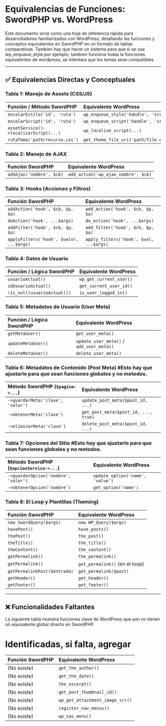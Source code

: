 # Equivalencias de Funciones: SwordPHP vs. WordPress

Este documento sirve como una hoja de referencia rápida para desarrolladores familiarizados con WordPress, detallando las funciones y conceptos equivalentes en SwordPHP en un formato de tablas comparativas. Tambien hay que hacer un sistema para que si se usa wp_enqueue_style por ejemplo, tambien funcione todas la funciones equivalentes de wordpress, se intentara que los temas sean compatibles.

---

## ✅ Equivalencias Directas y Conceptuales

### Tabla 1: Manejo de Assets (CSS/JS)

| Función / Método SwordPHP              | Equivalente WordPress                 |
| :------------------------------------- | :------------------------------------ |
| `encolarEstilo('id', 'ruta')`          | `wp_enqueue_style('handle', 'src')`   |
| `encolarScript('id', 'ruta')`          | `wp_enqueue_script('handle', 'src')`  |
| `assetService()->localizarScript(...)` | `wp_localize_script(...)`             |
| `rutaTema('path/recurso.css')`         | `get_theme_file_uri('path/file.css')` |

### Tabla 2: Manejo de AJAX

| Función SwordPHP         | Equivalente WordPress               |
| :----------------------- | :---------------------------------- |
| `addAjax('nombre', $cb)` | `add_action('wp_ajax_nombre', $cb)` |

### Tabla 3: Hooks (Acciones y Filtros)

| Función SwordPHP                         | Equivalente WordPress                   |
| :--------------------------------------- | :-------------------------------------- |
| `addAction('hook', $cb, $p, $a)`         | `add_action('hook', $cb, $p, $a)`       |
| `doAction('hook', ...$args)`             | `do_action('hook', ...$args)`           |
| `addFilter('hook', $cb, $p, $a)`         | `add_filter('hook', $cb, $p, $a)`       |
| `applyFilters('hook', $valor, ...$args)` | `apply_filters('hook', $val, ...$args)` |

### Tabla 4: Datos de Usuario

| Función / Lógica SwordPHP   | Equivalente WordPress   |
| :-------------------------- | :---------------------- |
| `usuarioActual()`           | `wp_get_current_user()` |
| `idUsuarioActual()`         | `get_current_user_id()` |
| `!is_null(usuarioActual())` | `is_user_logged_in()`   |

### Tabla 5: Metadatos de Usuario (User Meta)

| Función / Lógica SwordPHP | Equivalente WordPress                    |
| :------------------------ | :--------------------------------------- |
| `getMetaUser()`           | `get_user_meta()`                        |
| `updateMetaUser()`        | `update_user_meta()` / `add_user_meta()` |
| `deleteMetaUser()`        | `delete_user_meta()`                     |

### Tabla 6: Metadatos de Contenido (Post Meta) #Esto hay que ajustarlo para que sean funciones globales y no metodos.

| Método SwordPHP (`$pagina->...`)  | Equivalente WordPress                |
| :-------------------------------- | :----------------------------------- |
| `->guardarMeta('clave', 'valor')` | `update_post_meta($post_id, ...)`    |
| `->obtenerMeta('clave')`          | `get_post_meta($post_id, ..., true)` |
| `->eliminarMeta('clave')`         | `delete_post_meta($post_id, ...)`    |

### Tabla 7: Opciones del Sitio #Esto hay que ajustarlo para que sean funciones globales y no metodos.

| Método SwordPHP (`$opcionService->...`) | Equivalente WordPress            |
| :-------------------------------------- | :------------------------------- |
| `->guardarOpcion('nombre', 'valor')`    | `update_option('name', 'value')` |
| `->obtenerOpcion('nombre')`             | `get_option('name')`             |

### Tabla 8: El Loop y Plantillas (Theming)

| Función SwordPHP             | Equivalente WordPress          |
| :--------------------------- | :----------------------------- |
| `new SwordQuery($args)`      | `new WP_Query($args)`          |
| `havePost()`                 | `have_posts()`                 |
| `thePost()`                  | `the_post()`                   |
| `theTitle()`                 | `the_title()`                  |
| `theContent()`               | `the_content()`                |
| `getPermalink()`             | `the_permalink()`              |
| `getPermalink()`             | `get_permalink()` (en el loop) |
| `getPermalinkPost($entrada)` | `get_permalink($post)`         |
| `getHeader()`                | `get_header()`                 |
| `getFooter()`                | `get_footer()`                 |

---

## ❌ Funcionalidades Faltantes

La siguiente tabla muestra funciones clave de WordPress que aún no tienen un equivalente global directo en SwordPHP.

# Identificadas, si falta, agregar

| Función SwordPHP | Equivalente WordPress           |
| :--------------- | :------------------------------ |
| (No existe)      | `get_the_author()`              |
| (No existe)      | `get_the_date()`                |
| (No existe)      | `the_excerpt()`                 |
| (No existe)      | `get_post_thumbnail_id()`       |
| (No existe)      | `wp_get_attachment_image_src()` |
| (No existe)      | `register_nav_menus()`          |
| (No existe)      | `wp_nav_menu()`                 |
